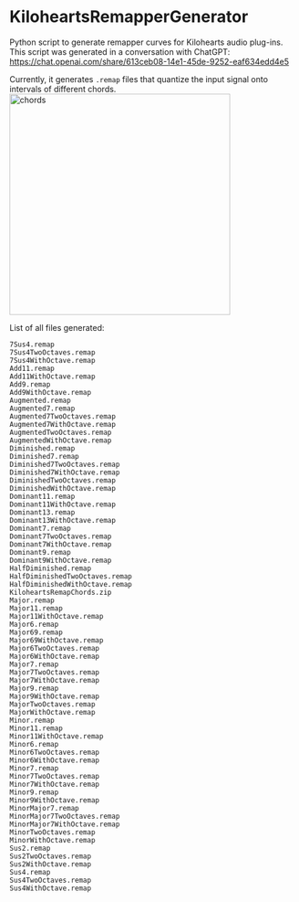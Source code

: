 # KiloheartsRemapperGenerator
Python script to generate remapper curves for Kilohearts audio plug-ins.
This script was generated in a conversation with ChatGPT: https://chat.openai.com/share/613ceb08-14e1-45de-9252-eaf634edd4e5

Currently, it generates `.remap` files that quantize the input signal onto intervals of different chords.
<img width="387" alt="chords" src="https://github.com/CrushedPixel/KiloheartsRemapperGenerator/assets/10288753/bf44c990-091d-4df0-a945-2d8d45f8f6b7">

List of all files generated:
```
7Sus4.remap
7Sus4TwoOctaves.remap
7Sus4WithOctave.remap
Add11.remap
Add11WithOctave.remap
Add9.remap
Add9WithOctave.remap
Augmented.remap
Augmented7.remap
Augmented7TwoOctaves.remap
Augmented7WithOctave.remap
AugmentedTwoOctaves.remap
AugmentedWithOctave.remap
Diminished.remap
Diminished7.remap
Diminished7TwoOctaves.remap
Diminished7WithOctave.remap
DiminishedTwoOctaves.remap
DiminishedWithOctave.remap
Dominant11.remap
Dominant11WithOctave.remap
Dominant13.remap
Dominant13WithOctave.remap
Dominant7.remap
Dominant7TwoOctaves.remap
Dominant7WithOctave.remap
Dominant9.remap
Dominant9WithOctave.remap
HalfDiminished.remap
HalfDiminishedTwoOctaves.remap
HalfDiminishedWithOctave.remap
KiloheartsRemapChords.zip
Major.remap
Major11.remap
Major11WithOctave.remap
Major6.remap
Major69.remap
Major69WithOctave.remap
Major6TwoOctaves.remap
Major6WithOctave.remap
Major7.remap
Major7TwoOctaves.remap
Major7WithOctave.remap
Major9.remap
Major9WithOctave.remap
MajorTwoOctaves.remap
MajorWithOctave.remap
Minor.remap
Minor11.remap
Minor11WithOctave.remap
Minor6.remap
Minor6TwoOctaves.remap
Minor6WithOctave.remap
Minor7.remap
Minor7TwoOctaves.remap
Minor7WithOctave.remap
Minor9.remap
Minor9WithOctave.remap
MinorMajor7.remap
MinorMajor7TwoOctaves.remap
MinorMajor7WithOctave.remap
MinorTwoOctaves.remap
MinorWithOctave.remap
Sus2.remap
Sus2TwoOctaves.remap
Sus2WithOctave.remap
Sus4.remap
Sus4TwoOctaves.remap
Sus4WithOctave.remap
```
